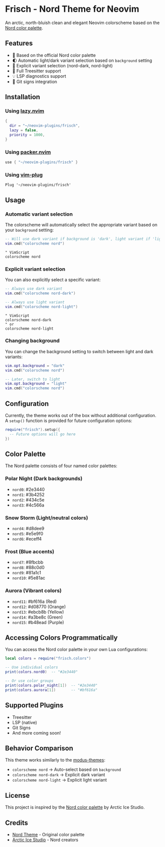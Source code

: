 # Frisch - Nord Theme for Neovim

An arctic, north-bluish clean and elegant Neovim colorscheme based on the [Nord color palette](https://www.nordtheme.com/docs/colors-and-palettes).

## Features

- 🎨 Based on the official Nord color palette
- 🌓 Automatic light/dark variant selection based on `background` setting
- 🎯 Explicit variant selection (nord-dark, nord-light)
- 🌳 Full Treesitter support
- 💡 LSP diagnostics support
- 🔧 Git signs integration

## Installation

### Using [lazy.nvim](https://github.com/folke/lazy.nvim)

```lua
{
  dir = "~/neovim-plugins/frisch",
  lazy = false,
  priority = 1000,
}
```

### Using [packer.nvim](https://github.com/wbthomason/packer.nvim)

```lua
use { "~/neovim-plugins/frisch" }
```

### Using [vim-plug](https://github.com/junegunn/vim-plug)

```vim
Plug '~/neovim-plugins/frisch'
```

## Usage

### Automatic variant selection

The colorscheme will automatically select the appropriate variant based on your `background` setting:

```lua
-- Will use dark variant if background is 'dark', light variant if 'light'
vim.cmd("colorscheme nord")
```

```vim
" VimScript
colorscheme nord
```

### Explicit variant selection

You can also explicitly select a specific variant:

```lua
-- Always use dark variant
vim.cmd("colorscheme nord-dark")

-- Always use light variant
vim.cmd("colorscheme nord-light")
```

```vim
" VimScript
colorscheme nord-dark
" or
colorscheme nord-light
```

### Changing background

You can change the background setting to switch between light and dark variants:

```lua
vim.opt.background = "dark"
vim.cmd("colorscheme nord")

-- Later, switch to light
vim.opt.background = "light"
vim.cmd("colorscheme nord")
```

## Configuration

Currently, the theme works out of the box without additional configuration. A `setup()` function is provided for future configuration options:

```lua
require("frisch").setup({
  -- Future options will go here
})
```

## Color Palette

The Nord palette consists of four named color palettes:

### Polar Night (Dark backgrounds)
- `nord0`: #2e3440
- `nord1`: #3b4252
- `nord2`: #434c5e
- `nord3`: #4c566a

### Snow Storm (Light/neutral colors)
- `nord4`: #d8dee9
- `nord5`: #e5e9f0
- `nord6`: #eceff4

### Frost (Blue accents)
- `nord7`: #8fbcbb
- `nord8`: #88c0d0
- `nord9`: #81a1c1
- `nord10`: #5e81ac

### Aurora (Vibrant colors)
- `nord11`: #bf616a (Red)
- `nord12`: #d08770 (Orange)
- `nord13`: #ebcb8b (Yellow)
- `nord14`: #a3be8c (Green)
- `nord15`: #b48ead (Purple)

## Accessing Colors Programmatically

You can access the Nord color palette in your own Lua configurations:

```lua
local colors = require("frisch.colors")

-- Use individual colors
print(colors.nord0)  -- "#2e3440"

-- Or use color groups
print(colors.polar_night[1])  -- "#2e3440"
print(colors.aurora[1])       -- "#bf616a"
```

## Supported Plugins

- Treesitter
- LSP (native)
- Git Signs
- And more coming soon!

## Behavior Comparison

This theme works similarly to the [modus-themes](https://protesilaos.stavrou.info/emacs/modus-themes):

- `colorscheme nord` → Auto-select based on `background`
- `colorscheme nord-dark` → Explicit dark variant
- `colorscheme nord-light` → Explicit light variant

## License

This project is inspired by the [Nord color palette](https://www.nordtheme.com/) by Arctic Ice Studio.

## Credits

- [Nord Theme](https://www.nordtheme.com/) - Original color palette
- [Arctic Ice Studio](https://github.com/arcticicestudio) - Nord creators
